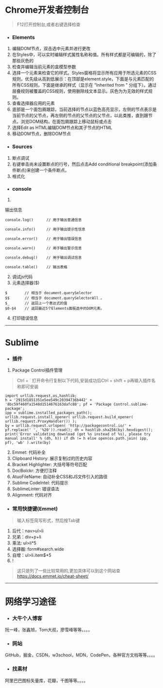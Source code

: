 # Chrome开发者控制台
> F12打开控制台,或者右键选择检查

- ### Elements
1. 编辑DOM节点，双击选中元素并进行更改
2. 在Styles中，可以实时编辑样式属性名称和值。所有样式都是可编辑的，除了那些灰色的
3. 检查并编辑当前元素的盒模型参数
4. 选择一个元素来检查它的样式。Styles窗格将显示所有应用于所选元素的CSS规则，优先级从高到低展示：在顶部是element.style，下面是与元素匹配的所有CSS规则，下面是继承的样式（显示在 "Inherited from <NODE>" 分组下）。通过层叠规则被覆盖的CSS规则，使用删除线文本显示。灰色为为无效的样式规则。
5. 查看选择器应用的元素
6. 底部是一个面包屑跟踪，当前选择的节点以蓝色高亮显示，左侧的节点表示是当前节点的父节点，再左侧的节点的父节点的父节点，以此类推，直到跟节点。浏览DOM结构，在面包屑跟踪上移动鼠标或点击
7. 选择Edit as HTML编辑DOM节点和其子节点的HTML
8. 移动DOM节点，删除DOM节点
- ### Sources
1. 断点调试
2. 右键单击尚未设置断点的行号，然后点击Add conditional breakpoint(添加条件断点)来创建一个条件断点。
3. 格式化

- ### console
1. 
输出信息
```
console.log()      // 用于输出普通信息

console.info()     // 用于输出提示性信息 

console.error()    // 用于输出错误信息 

console.warn()     // 用于输出警示信息 

console.debug()    // 用于输出调试信息

console.table()    // 输出表格

```
2. 调试js代码
3. 元素选择器($)
```
$        // 相当于 document.querySelector 
$$       // 相当于 document.querySelectorAll 。  
$_       // 返回上一个表达式的值  
$0-$4    // 返回最近5个Elements面板选中的DOM元素。
```
4. 打印错误信息



---
# Sublime
- ### 插件
1. Package Control插件管理
> Ctrl + ` 打开命令行复制以下代码,安装成功后Ctrl + shift + p再输入插件名称即可安装
```
import urllib.request,os,hashlib; 
h = '2915d1851351e5ee549c20394736b442' + '8bc59f460fa1548d1514676163dafc88'; pf = 'Package Control.sublime-package'; 
ipp = sublime.installed_packages_path(); 
urllib.request.install_opener( urllib.request.build_opener( urllib.request.ProxyHandler()) ); 
by = urllib.request.urlopen( 'http://packagecontrol.io/' + pf.replace(' ', '%20')).read(); dh = hashlib.sha256(by).hexdigest(); 
print('Error validating download (got %s instead of %s), please try manual install' % (dh, h)) if dh != h else open(os.path.join( ipp, pf), 'wb' ).write(by)
```

2. Emmet: 代码补全
3. Clipboard History: 展示复制过的历史内容
4. Bracket Highlighter: 大括号等符号匹配
5. DocBolckr: 方便打注释
6. AtuoFileName: 自动补全CSS和JS文件引入的路径
7. Sublime CodeIntel: 代码提示
8. SublimeLinter: 错误语法
9. Alignment: 代码对齐
- ### 常用快捷键(Emmet)
> 输入标签简写形式，然后按Tab键
1. 后代：nav>ul>li
2. 兄弟：div+p+li
3. 乘法: ul>li*5
4. 选择器: form#search.wide
5. 自增：ul>li.item$*5
6. !
> 这只是列了一些比较常用的,更加具体可以到这个网站查 https://docs.emmet.io/cheat-sheet/
---
# 网络学习途径
- ### 大牛个人博客
阮一峰，张鑫旭，Tom大叔，廖雪峰等等。。。。
-  ### 网站
GitHub，掘金，CSDN，w3school，MDN，CodePen，各种官方文档等等。。。。
- ### 找素材 
阿里巴巴图标矢量库，花瓣，千图等等。。。。